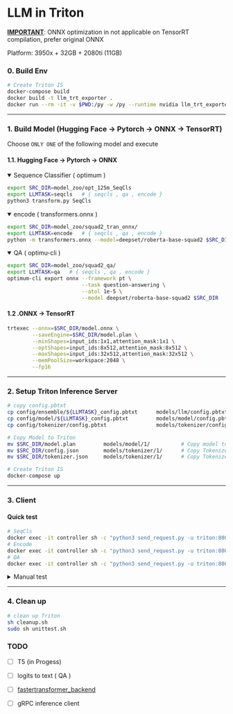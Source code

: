 # LLM in Triton

[**IMPORTANT**](https://github.com/microsoft/onnxruntime/issues/10905#issuecomment-1072649358): ONNX optimization in not applicable on TensorRT compilation, prefer original ONNX 

Platform: 3950x + 32GB + 2080ti (11GB)

### 0. Build Env
```bash
# Create Triton IS
docker-compose build 
docker build -t llm_trt_exporter .
docker run --rm -it -v $PWD:/py -w /py --runtime nvidia llm_trt_exporter bash
```

---

### 1. Build Model (Hugging Face -> Pytorch -> ONNX -> TensorRT)

Choose `ONLY ONE` of the following model and execute

#### 1.1. Hugging Face -> Pytorch -> ONNX

<details open><summary> Sequence Classifier ( optimum )</summary>

```bash
export SRC_DIR=model_zoo/opt_125m_SeqCls
export LLMTASK=seqcls   # { seqcls , qa , encode }
python3 transform.py SeqCls
```

</details>


<details open><summary> encode ( transformers.onnx )</summary>

```bash
export SRC_DIR=model_zoo/squad2_tran_onnx/
export LLMTASK=encode   # { seqcls , qa , encode }
python -m transformers.onnx --model=deepset/roberta-base-squad2 $SRC_DIR
```

</details>

<details open><summary> QA ( optimu-cli )</summary>

```bash
export SRC_DIR=model_zoo/squad2_qa/
export LLMTASK=qa   # { seqcls , qa , encode }
optimum-cli export onnx --framework pt \
                        --task question-answering \
                        --atol 1e-5 \
                        --model deepset/roberta-base-squad2 $SRC_DIR
```
</details>

<!-- <details><summary> 4. T5 ( NNDF )</summary>

```bash
export SRC_DIR=model_zoo/T5/
export LLMTASK=qa   # { seqcls , qa , encode }
python3 transform.py t5
```
</details> -->

<!-- <details><summary> :x: 5. CausalLM ( torch.onnx.export )</summary>

```bash
python3 transform.py CausalLM
```
</details> -->



#### 1.2 .ONNX -> TensorRT 
```bash
trtexec --onnx=$SRC_DIR/model.onnx \
        --saveEngine=$SRC_DIR/model.plan \
        --minShapes=input_ids:1x1,attention_mask:1x1 \
        --optShapes=input_ids:8x512,attention_mask:8x512 \
        --maxShapes=input_ids:32x512,attention_mask:32x512 \
        --memPoolSize=workspace:2048 \
        --fp16
```

---

### 2. Setup Triton Inference Server

```bash
# copy config.pbtxt
cp config/ensemble/${LLMTASK}_config.pbtxt      models/llm/config.pbtxt
cp config/model/${LLMTASK}_config.pbtxt         models/model/config.pbtxt
cp config/tokenizer/config.pbtxt                models/tokenizer/config.pbtxt

# Copy Model to Triton
mv $SRC_DIR/model.plan         models/model/1/          # Copy model to TRITON
mv $SRC_DIR/config.json        models/tokenizer/1/      # Copy Tokenizer to TRITON
mv $SRC_DIR/tokenizer.json     models/tokenizer/1/      # Copy Tokenizer to TRITON

# Create Triton IS
docker-compose up
```

---

### 3. Client

#### Quick test
```bash
# SeqCls
docker exec -it controller sh -c "python3 send_request.py -u triton:8000 -m llm -i TEXT -o LOGITS --statistics"
# Encode
docker exec -it controller sh -c "python3 send_request.py -u triton:8000 --batch_size 8 -m llm -i TEXT -o HIDDEN_STATE"
# QA
docker exec -it controller sh -c "python3 send_request.py -u triton:8000 --batch_size 8 -m llm -i TEXT -o START_LOGITS:END_LOGITS"
```
<details><summary> Manual test </summary>

#### 
```bash
docker exec -it controller bash
# testing / benchmark
perf_analyzer -m tokenizer -u triton:8000 -i HTTP -v -p3000 -d -l3000 -t1 -c5 -b1  --string-data "Hello, I'm Machine Learning Engineer, my duty is " --shape text:1  # tokenizer
perf_analyzer -m model -u triton:8000 -i HTTP -v -p3000 -d -l3000 -t1 -c5 -b1 --shape input_ids:128 --shape attention_mask:128 # model
perf_analyzer -m llm -u triton:8000 -i HTTP -v -p3000 -d -l3000 -t1 -c5 -b1 --string-data "Hello, I'm Machine Learning Engineer, my duty is " --shape TEXT:1  # ensemble

# HTTP Inference client
python3 send_request.py -u triton:8000 -m tokenizer -i text -o input_ids:attention_mask --statistics # Tokenizer
python3 send_request.py -u triton:8000 -m llm -i TEXT -o LOGITS --statistics  # Ensemble 
# output layer = seqcls - LOGITS
#                    QA - START_LOGITS:END_LOGITS
#                encode - HIDDEN_STATES
```

</details>

---

### 4. Clean up
```bash
# clean up Triton
sh cleanup.sh
sudo sh unittest.sh
```


<!-- 
---

<details><summary> :white_check_mark: 2. QA ( transformers.onnx )</summary>

### 2.1. Build Model (Hugging Face -> Pytorch -> ONNX -> TensorRT)

```bash
# Hugging Face -> Pytorch -> ONNX
python -m transformers.onnx --model=deepset/roberta-base-squad2 model_zoo/squad2_tran_onnx/

# ONNX -> TensorRT
trtexec --onnx=model_zoo/squad2_tran_onnx/model.onnx \
        --saveEngine=model_zoo/squad2_tran_onnx/model.plan \
        --minShapes=input_ids:1x1,attention_mask:1x1 \
        --optShapes=input_ids:4x512,attention_mask:4x512 \
        --maxShapes=input_ids:8x512,attention_mask:8x512 \
        --memPoolSize=workspace:2048 \
        --fp16

# Copy model to TRITON
mv model_zoo/squad2_tran_onnx/model.plan          model_repository/models_qa/squad2_qa_model/1/

# Copy Tokenizer to TRITON
mv model_zoo/squad2_tran_onnx/config.json         model_repository/models_qa/squad2_qa_tokenizer/1/
mv model_zoo/squad2_tran_onnx/tokenizer.json      model_repository/models_qa/squad2_qa_tokenizer/1/
```

---

### 2.2. Setup Triton IS
```bash
# make sure last docker-compose is down  and changes to new volume 
docker-compose up
```

### 2.3. Client

```bash
docker exec -it controller bash
# testing / benchmark
perf_analyzer -m squad2_qa_tokenizer -u triton:8000 -i HTTP -v -p3000 -d -l3000 -t1 -c5 -b1  --string-data "Hello, I'm Machine Learning Engineer, my duty is " --shape text:1
perf_analyzer -m squad2_qa_model -u triton:8000 -i HTTP -v -p3000 -d -l3000 -t1 -c5 -b1 --shape input_ids:128 --shape attention_mask:128
perf_analyzer -m squad2_qa -u triton:8000 -i HTTP -v -p3000 -d -l3000 -t1 -c5 -b1 --string-data "Hello, I'm Machine Learning Engineer, my duty is " --shape TEXT:1

# HTTP Inference client
python3 send_request.py -u triton:8000 -m squad2_qa_tokenizer -i text -o input_ids:attention_mask --statistics # Tokenizer
python3 send_request.py -u triton:8000 -m squad2_qa -i TEXT -o LOGITS --statistics  # Ensemble
```

---
</details>


<details><summary> :heavy_check_mark: 3. QA ( optimu-cli )</summary>


### 3.1. Build Model


```bash
# Hugging Face -> Pytorch -> ONNX
optimum-cli export onnx --framework pt \
                        --task question-answering \
                        --atol 1e-5 \
                        --model deepset/roberta-base-squad2 model_zoo/squad2_QA/

# ONNX -> TensorRT
trtexec --onnx=model_zoo/squad2_opt/model.onnx \
        --saveEngine=model_zoo/squad2_opt//model.plan \
        --minShapes=input_ids:1x1,attention_mask:1x1 \
        --optShapes=input_ids:4x512,attention_mask:4x512 \
        --maxShapes=input_ids:8x512,attention_mask:8x512 \
        --memPoolSize=workspace:2048 \
        --fp16

# Copy model to TRITON
mv model_zoo/squad2_opt//model.plan         model_repository/models_qa/squad2_qa_model/1/

# Copy Tokenizer to TRITON
mv model_zoo/squad2_opt//config.json        model_repository/models_qa/squad2_qa_tokenizer/1/
mv model_zoo/squad2_opt//tokenizer.json     model_repository/models_qa/squad2_qa_tokenizer/1/
```

---

### 3.2. Setup Triton IS
```bash
# make sure last docker-compose is down  and changes to new volume 
docker-compose up
```

### 3.3. Client

```bash
docker exec -it controller bash
# testing / benchmark
perf_analyzer -m squad2_qa_tokenizer -u triton:8000 -i HTTP -v -p3000 -d -l3000 -t1 -c5 -b1  --string-data "Hello, I'm Machine Learning Engineer, my duty is " --shape text:1
perf_analyzer -m squad2_qa_model -u triton:8000 -i HTTP -v -p3000 -d -l3000 -t1 -c5 -b1 --shape input_ids:128 --shape attention_mask:128
perf_analyzer -m squad2_qa -u triton:8000 -i HTTP -v -p3000 -d -l3000 -t1 -c5 -b1 --string-data "Hello, I'm Machine Learning Engineer, my duty is " --shape TEXT:1

# HTTP Inference client
python3 send_request.py -u triton:8000 --batch_size 8 -m squad2_qa_tokenizer -i text -o input_ids:attention_mask --statistics # Tokenizer
python3 send_request.py -u triton:8000 --batch_size 8 -m squad2_qa -i TEXT -o START_LOGITS:END_LOGITS  # Ensemble
```

---
</details>





<details><summary> :white_check_mark: 4. QA ( torch.onnx.export )</summary>

### 4.1. Build Model

```bash
# Hugging Face -> Pytorch -> ONNX
python3 transform.py CausalLM

# ONNX -> TensorRT
trtexec --onnx=model_zoo/squad2_torch/model.onnx \
        --saveEngine=model_zoo/squad2_torch/model.plan \
        --minShapes=input_ids:1x1,attention_mask:1x1 \
        --optShapes=input_ids:4x512,attention_mask:4x512 \
        --maxShapes=input_ids:8x512,attention_mask:8x512 \
        --memPoolSize=workspace:2048 \
        --fp16

# Copy model to TRITON
mv model_zoo/squad2_torch/model.plan            model_repository/opt_125m_model/1/

# Copy Tokenizer to TRITON
mv model_zoo/squad2_torch/config.json           model_repository/opt_125m_tokenizer/1/
mv model_zoo/squad2_torch/tokenizer.json        model_repository/opt_125m_tokenizer/1/
```

---
```bash
# always raise bus error...

```

### 4.2. Setup Triton IS
```bash
# make sure last docker-compose is down  and changes to new volume 
docker-compose up
```

### 4.3. Client

```bash
docker exec -it controller bash
# testing / benchmark
perf_analyzer -m opt_125m_tokenizer -u triton:8000 -i HTTP -v -p3000 -d -l3000 -t1 -c5 -b1  --string-data "Hello, I'm Machine Learning Engineer, my duty is " --shape text:1
perf_analyzer -m opt_125m_model -u triton:8000 -i HTTP -v -p3000 -d -l3000 -t1 -c5 -b1 --shape input_ids:128 --shape attention_mask:128
perf_analyzer -m opt_125m -u triton:8000 -i HTTP -v -p3000 -d -l3000 -t1 -c5 -b1 --string-data "Hello, I'm Machine Learning Engineer, my duty is " --shape TEXT:1

# HTTP Inference client
python3 send_request.py -u triton:8000 -m opt_125m_tokenizer -i text -o input_ids:attention_mask --statistics # Tokenizer
python3 send_request.py -u triton:8000 -m opt_125m -i TEXT -o LOGITS --statistics  # Ensemble
```

---
</details> -->

### TODO
- [ ] T5 (in Progess)

- [ ] logits to text ( QA )

- [ ] [fastertransformer_backend](https://github.com/triton-inference-server/fastertransformer_backend)

- [ ] gRPC inference client
